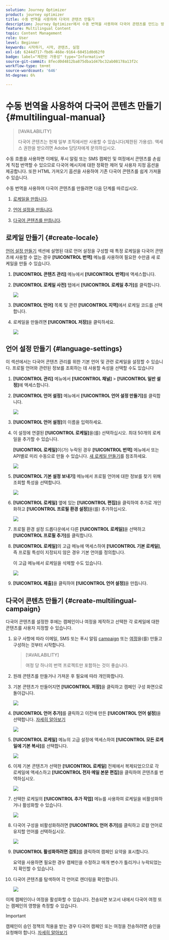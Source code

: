 ```yaml
---
solution: Journey Optimizer
product: journey optimizer
title: 수동 번역을 사용하여 다국어 콘텐츠 만들기
description: Journey Optimizer에서 수동 번역을 사용하여 다국어 콘텐츠를 만드는 방법을 알아봅니다
feature: Multilingual Content
topic: Content Management
role: User
level: Beginner
keywords: 시작하기, 시작, 콘텐츠, 실험
exl-id: 6244d717-fbd6-468e-9164-60451d0d62f0
badge: label="제한된 가용성" type="Informative"
source-git-commit: 8fecd0d4812ba875dba1d47bc32ab08178a13f2c
workflow-type: tm+mt
source-wordcount: '646'
ht-degree: 6%

---
```


# 수동 번역을 사용하여 다국어 콘텐츠 만들기 {#multilingual-manual}

>[!AVAILABILITY]
>
>다국어 콘텐츠는 현재 일부 조직에서만 사용할 수 있습니다(제한된 가용성). 액세스 권한을 받으려면 Adobe 담당자에게 문의하십시오.

수동 흐름을 사용하면 이메일, 푸시 알림 또는 SMS 캠페인 및 여정에서 콘텐츠를 손쉽게 직접 번역할 수 있으므로 다국어 메시지에 대한 정확한 제어 및 사용자 지정 옵션을 제공합니다. 또한 HTML 가져오기 옵션을 사용하여 기존 다국어 콘텐츠를 쉽게 가져올 수 있습니다.

수동 번역을 사용하여 다국어 콘텐츠를 만들려면 다음 단계를 따르십시오.

1. [로케일을 만듭니다](#create-locale).

1. [언어 설정을 만듭니다](#create-language-settings).

1. [다국어 콘텐츠를 만듭니다](#create-a-multilingual-campaign).

## 로케일 만들기 {#create-locale}

[언어 설정 만들기](#language-settings) 섹션에 설명된 대로 언어 설정을 구성할 때 특정 로케일을 다국어 콘텐츠에 사용할 수 없는 경우 **[!UICONTROL 번역]** 메뉴를 사용하여 필요한 수만큼 새 로케일을 만들 수 있습니다.

1. **[!UICONTROL 콘텐츠 관리]** 메뉴에서 **[!UICONTROL 번역]**&#x200B;에 액세스합니다.

1. **[!UICONTROL 로케일 사전]** 탭에서 **[!UICONTROL 로케일 추가]**&#x200B;를 클릭합니다.

   ![](assets/locale_1.png)

1. **[!UICONTROL 언어]** 목록 및 관련 **[!UICONTROL 지역]**&#x200B;에서 로케일 코드를 선택합니다.

1. 로케일을 만들려면 **[!UICONTROL 저장]**&#x200B;을 클릭하세요.

   ![](assets/locale_2.png)

## 언어 설정 만들기 {#language-settings}

이 섹션에서는 다국어 콘텐츠 관리를 위한 기본 언어 및 관련 로케일을 설정할 수 있습니다. 프로필 언어와 관련된 정보를 조회하는 데 사용할 속성을 선택할 수도 있습니다

1. **[!UICONTROL 관리]** 메뉴에서 **[!UICONTROL 채널]** > **[!UICONTROL 일반 설정]**&#x200B;에 액세스합니다.

1. **[!UICONTROL 언어 설정]** 메뉴에서 **[!UICONTROL 언어 설정 만들기]**&#x200B;를 클릭합니다.

   ![](assets/language_settings_1.png)

1. **[!UICONTROL 언어 설정]**&#x200B;의 이름을 입력하세요.

1. 이 설정에 연결된 **[!UICONTROL 로케일]**&#x200B;을(를) 선택하십시오. 최대 50개의 로케일을 추가할 수 있습니다.

   **[!UICONTROL 로케일]**&#x200B;이(가) 누락된 경우 **[!UICONTROL 번역]** 메뉴에서 또는 API별로 미리 수동으로 만들 수 있습니다. [새 로케일 만들기](#create-locale)를 참조하세요.

   ![](assets/multilingual-settings-2.png)

1. **[!UICONTROL 기본 설정 보내기]** 메뉴에서 프로필 언어에 대한 정보를 찾기 위해 조회할 특성을 선택합니다.

   ![](assets/multilingual-settings-3.png)

1. **[!UICONTROL 로케일]** 옆에 있는 **[!UICONTROL 편집]**&#x200B;을 클릭하여 추가로 개인화하고 **[!UICONTROL 프로필 환경 설정]**&#x200B;을(를) 추가하십시오.

   ![](assets/multilingual-settings-4.png)

1. 프로필 환경 설정 드롭다운에서 다른 **[!UICONTROL 로케일]**&#x200B;을 선택하고 **[!UICONTROL 프로필 추가]**&#x200B;를 클릭합니다.

1. **[!UICONTROL 로케일]**&#x200B;의 고급 메뉴에 액세스하여 **[!UICONTROL 기본 로케일]**, 즉 프로필 특성이 지정되지 않은 경우 기본 언어를 정의합니다.

   이 고급 메뉴에서 로케일을 삭제할 수도 있습니다.

   ![](assets/multilingual-settings-5.png)

1. **[!UICONTROL 제출]**&#x200B;을 클릭하여 **[!UICONTROL 언어 설정]**&#x200B;을 만듭니다.

<!--
1. Access the **[!UICONTROL channel configurations]** menu and create a new channel configuration or select an existing one.


1. In the **[!UICONTROL Header parameters]** section, select the **[!UICONTROL Enable multilingual]** option.

1. Select your **[!UICONTROL Locales dictionary]** and add as many as needed.
-->

## 다국어 콘텐츠 만들기 {#create-multilingual-campaign}

다국어 콘텐츠를 설정한 후에는 캠페인이나 여정을 제작하고 선택한 각 로케일에 대한 콘텐츠를 사용자 지정할 수 있습니다.

1. 요구 사항에 따라 이메일, SMS 또는 푸시 알림 [campaign](../campaigns/create-campaign.md) 또는 [여정](../building-journeys/journeys-message.md)을(를) 만들고 구성하는 것부터 시작합니다.

   >[!AVAILABILITY]
   >
   >여정 당 하나의 번역 프로젝트만 포함하는 것이 좋습니다.

1. 원래 콘텐츠를 만들거나 가져온 후 필요에 따라 개인화합니다.

1. 기본 콘텐츠가 만들어지면 **[!UICONTROL 저장]**&#x200B;을 클릭하고 캠페인 구성 화면으로 돌아갑니다.

   ![](assets/multilingual-campaign-2.png)

1. **[!UICONTROL 언어 추가]**&#x200B;를 클릭하고 이전에 만든 **[!UICONTROL 언어 설정]**&#x200B;을 선택합니다. [자세히 알아보기](#create-language-settings)

   ![](assets/multilingual-campaign-3.png)

1. **[!UICONTROL 로케일]** 메뉴의 고급 설정에 액세스하여 **[!UICONTROL 모든 로케일에 기본 복사]**&#x200B;를 선택합니다.

   ![](assets/multilingual-campaign-4.png)

1. 이제 기본 콘텐츠가 선택한 **[!UICONTROL 로케일]** 전체에서 복제되었으므로 각 로케일에 액세스하고 **[!UICONTROL 전자 메일 본문 편집]**&#x200B;을 클릭하여 콘텐츠를 번역하십시오.

   ![](assets/multilingual-campaign-5.png)

1. 선택한 로케일의 **[!UICONTROL 추가 작업]** 메뉴를 사용하여 로케일을 비활성화하거나 활성화할 수 있습니다.

   ![](assets/multilingual-campaign-6.png)

1. 다국어 구성을 비활성화하려면 **[!UICONTROL 언어 추가]**&#x200B;를 클릭하고 로컬 언어로 유지할 언어를 선택하십시오.

   ![](assets/multilingual-campaign-7.png)

1. **[!UICONTROL 활성화하려면 검토]**&#x200B;를 클릭하여 캠페인 요약을 표시합니다.

   요약을 사용하면 필요한 경우 캠페인을 수정하고 매개 변수가 틀리거나 누락되었는지 확인할 수 있습니다.

1. 다국어 콘텐츠를 탐색하여 각 언어로 렌더링을 확인합니다.

   ![](assets/multilingual-campaign-8.png)

이제 캠페인이나 여정을 활성화할 수 있습니다. 전송되면 보고서 내에서 다국어 여정 또는 캠페인의 영향을 측정할 수 있습니다.

>[!IMPORTANT]
>
> 캠페인이 승인 정책의 적용을 받는 경우 다국어 캠페인 또는 여정을 전송하려면 승인을 요청해야 합니다. [자세히 알아보기](../test-approve/gs-approval.md)

<!--
# Create a multilingual journey {#create-multilingual-journey}

1. Create your journey with a Delivery and personalize your content as needed.
1. From your delivery action, click Edit content.
1. Click Add languages.

-->
